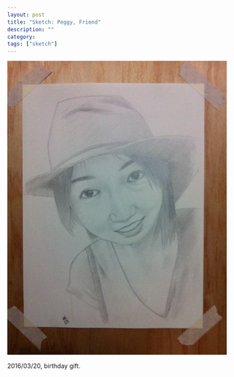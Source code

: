 ```yaml
---
layout: post
title: "Sketch: Peggy, Friend"
description: ""
category:
tags: ["sketch"]
---
```


![Peggy](/assets/images/pencil-sketch-0088.jpg)

2016/03/20, birthday gift.

